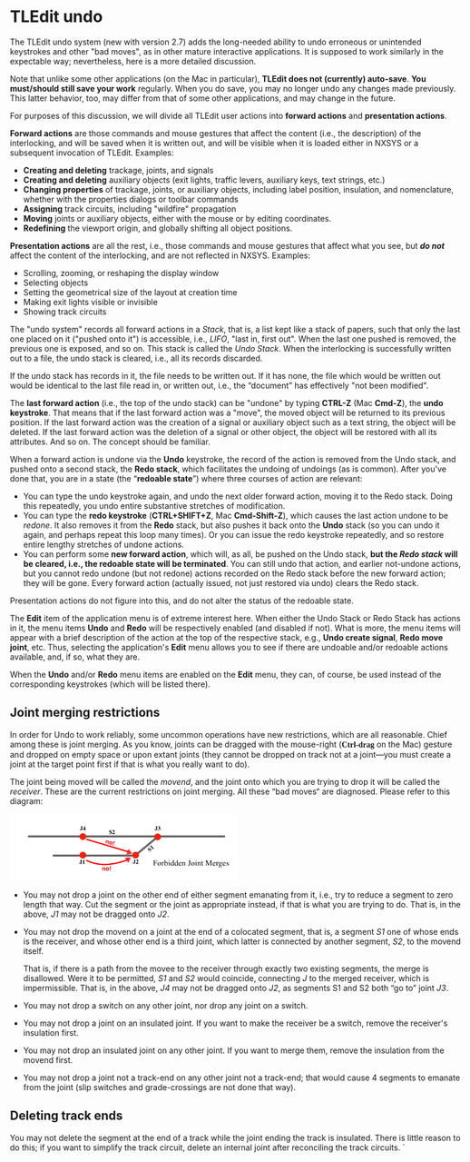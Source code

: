 <style>
 body {max-width:800px;font-size:14px}
 p {font-size:14px}
 p b {font-family:times;font-weight:bold}
</style>
# TLEdit undo

The TLEdit undo system (new with version 2.7) adds the long-needed ability to undo erroneous or unintended keystrokes and other "bad moves", as in other mature interactive applications. It is supposed to work similarly in the expectable way; nevertheless, here is a more detailed discussion. 

Note that unlike some other applications (on the Mac in particular), **TLEdit does not (currently) auto-save**.  **You must/should still save your work** regularly. When you do save, you may no longer undo any changes made previously. This latter behavior, too, may differ from that of some other applications, and may change in the future.

For purposes of this discussion, we will divide all TLEdit user actions into **forward actions** and **presentation actions**.

**Forward actions** are those commands and mouse gestures that affect the content (i.e., the description) of the interlocking, and will be saved when it is written out, and will be visible when it is loaded either in NXSYS or a subsequent invocation of TLEdit. Examples:
* **Creating  and deleting** trackage, joints, and signals
* **Creating and deleting** auxiliary objects (exit lights, traffic levers, auxiliary keys, text strings, etc.)
* **Changing properties** of trackage, joints, or auxiliary objects, including label position, insulation, and nomenclature, whether with the properties dialogs or toolbar commands
* **Assigning** track circuits, including "wildfire" propagation
* **Moving** joints or auxiliary objects, either with the mouse or by editing coordinates.
* **Redefining** the viewport origin, and globally shifting all object positions.


**Presentation actions** are all the rest, i.e., those commands and mouse gestures that affect what you see, but ***do not*** affect the content of the interlocking, and are not reflected in NXSYS. Examples:

* Scrolling, zooming, or reshaping the display window
* Selecting objects
* Setting the geometrical size of the layout at creation time
* Making exit lights visible or invisible
* Showing track circuits

The "undo system" records all forward actions in a *Stack*, that is, a list kept like a stack of papers, such that only the last one placed on it ("pushed onto it") is accessible, i.e., *LIFO*, "last in, first out".  When the last one pushed is removed, the previous one is exposed, and so on.  This stack is called the *Undo Stack*.  When the interlocking is successfully written out to a file, the undo stack is cleared, i.e., all its records discarded.

If the undo stack has records in it, the file needs to be written out.  If it has none, the file which would be written out would be identical to the last file read in, or written out, i.e., the “document” has effectively "not been modified".

The **last forward action** (i.e., the top of the undo stack) can be "undone" by typing **CTRL-Z** (Mac **Cmd-Z**), the **undo keystroke**.  That means that if the last forward action was a "move", the moved object will be returned to its previous position.  If the last forward action was the creation of a signal or auxiliary object such as a text string, the object will be deleted.  If the last forward action was the deletion of a signal or other object, the object will be restored with all its attributes. And so on.  The concept should be familiar.

When a forward action is undone via the **Undo** keystroke, the record of the action is removed from the Undo stack, and pushed onto a second stack, the **Redo stack**, which facilitates the undoing of undoings (as is common). After you've done that, you are in a state (the “**redoable state**”) where three  courses of action are relevant:
* You can type the undo keystroke again, and undo the next older forward action, moving it to the Redo stack.  Doing this repeatedly, you undo entire substantive stretches of modification.
* You can type the **redo keystroke** (**CTRL+SHIFT+Z**, Mac **Cmd-Shift-Z**), which causes the last action undone to be *redone*. It also removes it from the **Redo** stack, but also pushes it back onto the **Undo** stack (so you can undo it again, and perhaps repeat this loop many times). Or you can issue the redo keystroke repeatedly, and so restore entire lengthy stretches of undone actions.
* You can perform some **new forward action**, which will, as all, be pushed on the Undo stack, **but the *Redo stack* will be cleared, i.e., the redoable state will be terminated**. You can still undo that action, and earlier not-undone actions, but you cannot redo undone (but not redone) actions recorded on the Redo stack before the new forward action; they will be gone.  Every forward action (actually issued, not just restored via undo) clears the Redo stack.

Presentation actions do not figure into this, and do not alter the status of the redoable state.

The **Edit** item of the application menu is of extreme interest here.  When either the Undo Stack or Redo Stack has actions in it, the menu items **Undo** and **Redo** will be respectively enabled (and disabled if not).  What is more, the menu items will appear with a brief description of the action at the top of the respective stack, e.g., **Undo create signal**, **Redo move joint**, etc. Thus, selecting the application's **Edit** menu allows you to see if there are undoable and/or redoable actions available, and, if so, what they are.

When the **Undo** and/or **Redo** menu items are enabled on the **Edit** menu, they can, of course, be used instead of the corresponding keystrokes (which will be listed there).

## Joint merging restrictions

In order for Undo to work reliably, some uncommon operations have new restrictions, which are all reasonable. Chief among these is joint merging.  As you know, joints can be dragged with the mouse-right (<b>Ctrl-drag</b> on the Mac) gesture and dropped on empty space or upon extant joints (they cannot be dropped on track not at a joint—you must create a joint at the target point first if that is what you really want to do).

The joint being moved will be called the *movend*, and the joint onto which you are trying to drop it will be called the *receiver*. These are the current restrictions on joint merging. All these “bad moves“ are diagnosed. Please refer to this diagram:

<img src="BadMerges.png" width=400>  

-  You may not drop a joint on the other end of either segment emanating from it, i.e., try to reduce a segment to zero length that way. Cut the segment or the joint as appropriate instead, if that is what you are trying to do. That is, in the above, *J1* may not be dragged onto *J2*.

- You may not drop the movend on a joint at the end of a colocated segment, that is, a segment *S1* one of whose ends is the receiver, and whose other end is a third joint, which latter is connected by another segment, *S2*, to the movend itself.

  That is, if there is a path from the movee to the receiver through exactly two existing segments, the merge is disallowed.  Were it to be permitted, *S1* and *S2* would coincide, connecting *J* to the merged receiver, which is impermissible.  That is, in the above, *J4* may not be dragged onto *J2*, as segments S1 and S2 both “go to” joint *J3*.

- You may not drop a switch on any other joint, nor drop any joint on a switch.

- You may not drop a joint on an insulated joint. If you want to make the receiver be a switch, remove the receiver's insulation first.

- You may not drop an insulated joint on any other joint. If you want to merge them, remove the insulation from the movend first.

- You may not drop a joint not a track-end on any other joint not a track-end; that would cause 4 segments to emanate from the joint (slip switches and grade-crossings are not done that way).

## Deleting track ends

You may not delete the segment at the end of a track while the joint ending the track is insulated.  There is little reason to do this; if  you want to simplify the track circuit, delete an internal joint after reconciling the track circuits. `
 